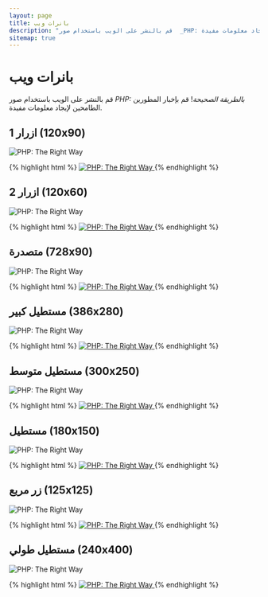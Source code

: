 ```yaml
---
layout: page
title: بانرات ويب
description: "قم بالنشر على الويب باستخدام صور  _PHP: بالطريقة الصحيحة_! قم بإخبار المطورين الطامحين لإيجاد معلومات مفيدة."
sitemap: true
---
```


# بانرات ويب

قم بالنشر على الويب باستخدام صور  _PHP: بالطريقة الصحيحة_! قم بإخبار المطورين الطامحين لإيجاد معلومات مفيدة.

## ازرار 1 (120x90)

<p><img src="images/banners/btn1-120x90.png" alt="PHP: The Right Way"/></p>

{% highlight html %}
<a href="http://www.phptherightway.com">
    <img src="http://www.phptherightway.com/images/banners/btn1-120x90.png" alt="PHP: The Right Way"/>
</a>
{% endhighlight %}

## ازرار 2 (120x60)

<p><img src="images/banners/btn2-120x60.png" alt="PHP: The Right Way"/></p>

{% highlight html %}
<a href="http://www.phptherightway.com">
    <img src="http://www.phptherightway.com/images/banners/btn2-120x60.png" alt="PHP: The Right Way"/>
</a>
{% endhighlight %}

## متصدرة (728x90)

<p><img src="images/banners/leaderboard-728x90.png" alt="PHP: The Right Way"/></p>

{% highlight html %}
<a href="http://www.phptherightway.com">
    <img src="http://www.phptherightway.com/images/banners/leaderboard-728x90.png" alt="PHP: The Right Way"/>
</a>
{% endhighlight %}

## مستطيل كبير (386x280)

<p><img src="images/banners/lg-rect-386x280.png" alt="PHP: The Right Way"/></p>

{% highlight html %}
<a href="http://www.phptherightway.com">
    <img src="http://www.phptherightway.com/images/banners/lg-rect-386x280.png" alt="PHP: The Right Way"/>
</a>
{% endhighlight %}

## مستطيل متوسط (300x250)

<p><img src="images/banners/med-rect-300x250.png" alt="PHP: The Right Way"/></p>

{% highlight html %}
<a href="http://www.phptherightway.com">
    <img src="http://www.phptherightway.com/images/banners/med-rect-300x250.png" alt="PHP: The Right Way"/>
</a>
{% endhighlight %}

## مستطيل (180x150)

<p><img src="images/banners/rect-180x150.png" alt="PHP: The Right Way"/></p>

{% highlight html %}
<a href="http://www.phptherightway.com">
    <img src="http://www.phptherightway.com/images/banners/rect-180x150.png" alt="PHP: The Right Way"/>
</a>
{% endhighlight %}

## زر مربع (125x125)

<p><img src="images/banners/sq-btn-125x125.png" alt="PHP: The Right Way"/></p>

{% highlight html %}
<a href="http://www.phptherightway.com">
    <img src="http://www.phptherightway.com/images/banners/sq-btn-125x125.png" alt="PHP: The Right Way"/>
</a>
{% endhighlight %}

## مستطيل طولي (240x400)

<p><img src="images/banners/vert-rect-240x400.png" alt="PHP: The Right Way"/></p>

{% highlight html %}
<a href="http://www.phptherightway.com">
    <img src="http://www.phptherightway.com/images/banners/vert-rect-240x400.png" alt="PHP: The Right Way"/>
</a>
{% endhighlight %}
